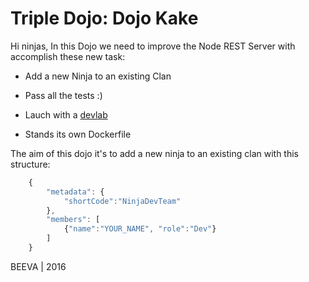 # Triple Dojo: Dojo Kake

Hi ninjas,
In this Dojo we need to improve the Node REST Server with accomplish these new task:

* Add a new Ninja to an existing Clan

* Pass all the tests :)
* Lauch with a [devlab](https://github.com/TechnologyAdvice/DevLab)
* Stands its own Dockerfile

The aim of this dojo it's to add a new ninja to an existing clan with this structure:

````javascript
	{
		"metadata": {
			"shortCode":"NinjaDevTeam"
		},
		"members": [
			{"name":"YOUR_NAME", "role":"Dev"}
		]
	}
````


BEEVA | 2016
